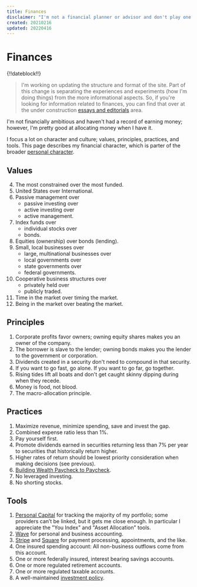 ```yaml
---
title: Finances
disclaimer: "I'm not a financial planner or advisor and don't play one on the Internet. This content is for informational and entertainment purposes only and does not constitute advice. Please consult with your financial advisors and financial institutions."
created: 20210216
updated: 20220416
---
```


# Finances

{!!dateblock!!}

> I'm working on updating the structure and format of the site. Part of this change is separating the experiences and experiments (how I'm doing things) from the more informational aspects. So, if you're looking for information related to finances, you can find that over at the under construction [essays and editorials](/essays-and-editorials/finances/) area.

I'm not financially ambitious and haven't had a record of earning money; however, I'm pretty good at allocating money when I have it.

I focus a lot on character and culture; values, principles, practices, and tools. This page describes my financial character, which is parter of the broader [personal character](/about/).

## Values

4. The most constrained over the most funded.
5. United States over International.
6. Passive management over
    - passive investing over
    - active investing over
    - active management.
7. Index funds over
    - individual stocks over
    - bonds.
8. Equities (ownership) over bonds (lending).
9. Small, local businesses over
    - large, multinational businesses over
    - local governments over
    - state governments over
    - federal governments.
10. Cooperative business structures over
    - privately held over
    - publicly traded.
11. Time in the market over timing the market.
12. Being in the market over beating the market.

## Principles

1. Corporate profits favor owners; owning equity shares makes you an owner of the company.
2. The borrower is slave to the lender; owning bonds makes you the lender to the government or corporation.
3. Dividends created in a security don't need to compound in that security.
4. If you want to go fast, go alone. If you want to go far, go together.
5. Rising tides lift all boats and don't get caught skinny dipping during when they recede.
6. Money is food, not blood.
7. The macro-allocation principle.

## Practices

1. Maximize revenue, minimize spending, save and invest the gap.
2. Combined expense ratio less than 1%.
5. Pay yourself first.
6. Promote dividends earned in securities returning less than 7% per year to securities that historically return higher.
7. Higher rates of return should be lowest priority consideration when making decisions (see previous).
8. [Building Wealth Paycheck to Paycheck](/finances/building-wealth-paycheck-to-paycheck/).
9. No leveraged investing.
10. No shorting stocks.

## Tools

1. [Personal Capital](https://www.personalcapital.com) for tracking the majority of my portfolio; some providers can’t be linked, but it gets me close enough. In particular I appreciate the "You Index" and "Asset Allocation" tools.
2. [Wave](https://www.waveapps.com) for personal and business accounting.
3. [Stripe](https://stripe.com) and [Square](https://squareup.com/us/en) for payment processing, appointments, and the like.
4. One insured spending account: All non-business outflows come from this account.
5. One or more federally insured, interest bearing savings accounts.
6. One or more regulated retirement accounts.
7. One or more regulated taxable accounts.
8. A well-maintained [investment policy](/finances/investment-policy/).

